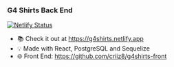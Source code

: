 ### G4 Shirts Back End

[![Netlify Status](https://api.netlify.com/api/v1/badges/e7236167-6a80-4a2f-8ed7-64b1d6bef688/deploy-status)](https://app.netlify.com/sites/g4shirts/deploys)

- 📚 Check it out at https://g4shirts.netlify.app
- 💡 Made with React, PostgreSQL and Sequelize
- 🌐 Front End: https://github.com/criiz8/g4shirts-front

